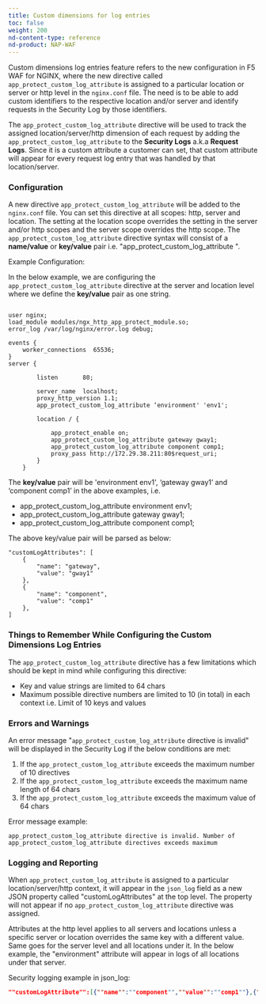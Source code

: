 ```yaml
---
title: Custom dimensions for log entries
toc: false
weight: 200
nd-content-type: reference
nd-product: NAP-WAF
---
```


Custom dimensions log entries feature refers to the new configuration in F5 WAF for NGINX, where the new directive called `app_protect_custom_log_attribute` is assigned to a particular location or server or http level in the `nginx.conf` file. The need is to be able to add custom identifiers to the respective location and/or server and identify requests in the Security Log by those identifiers.

The `app_protect_custom_log_attribute` directive will be used to track the assigned location/server/http dimension of each request by adding the `app_protect_custom_log_attribute` to the **Security Logs** a.k.a **Request Logs**. Since it is a custom attribute a customer can set, that custom attribute will appear for every request log entry that was handled by that location/server.

### Configuration

A new directive `app_protect_custom_log_attribute` will be added to the `nginx.conf` file. You can set this directive at all scopes: http, server and location. The setting at the location scope overrides the setting in the server and/or http scopes and the server scope overrides the http scope. The `app_protect_custom_log_attribute` directive syntax will consist of a **name/value** or **key/value** pair i.e. "app_protect_custom_log_attribute <name> <value>".

Example Configuration:

In the below example, we are configuring the `app_protect_custom_log_attribute` directive at the server and location level where we define the **key/value** pair as one string.

```nginx

user nginx;
load_module modules/ngx_http_app_protect_module.so;
error_log /var/log/nginx/error.log debug;

events {
    worker_connections  65536;
}
server {

        listen       80;

        server_name  localhost;
        proxy_http_version 1.1;
        app_protect_custom_log_attribute ‘environment' 'env1';

        location / {

            app_protect_enable on;
            app_protect_custom_log_attribute gateway gway1;
            app_protect_custom_log_attribute component comp1;
            proxy_pass http://172.29.38.211:80$request_uri;
        }
    }
```

The **key/value** pair will be 'environment env1', ‘gateway gway1’ and ‘component comp1’ in the above examples, i.e.

- app_protect_custom_log_attribute environment env1;
- app_protect_custom_log_attribute gateway gway1;
- app_protect_custom_log_attribute component comp1;

The above key/value pair will be parsed as below:

```shell
"customLogAttributes": [
    {
        "name": "gateway",
        "value": "gway1"
    },
    {
        "name": "component",
        "value": "comp1"
    },
]
```

### Things to Remember While Configuring the Custom Dimensions Log Entries

The `app_protect_custom_log_attribute` directive has a few limitations which should be kept in mind while configuring this directive:

- Key and value strings are limited to 64 chars
- Maximum possible directive numbers are limited to 10 (in total) in each context i.e. Limit of 10 keys and values

### Errors and Warnings

An error message "`app_protect_custom_log_attribute` directive is invalid" will be displayed in the Security Log if the below conditions are met:

1. If the `app_protect_custom_log_attribute` exceeds the maximum number of 10 directives
2. If the `app_protect_custom_log_attribute` exceeds the maximum name length of 64 chars
3. If the `app_protect_custom_log_attribute` exceeds the maximum value of 64 chars

Error message example:

```shell
app_protect_custom_log_attribute directive is invalid. Number of app_protect_custom_log_attribute directives exceeds maximum
```

### Logging and Reporting

When `app_protect_custom_log_attribute` is assigned to a particular location/server/http context, it will appear in the `json_log` field as a new JSON property called "customLogAttributes" at the top level. The property will not appear if no `app_protect_custom_log_attribute` directive was assigned.

Attributes at the http level applies to all servers and locations unless a specific server or location overrides the same key with a different value. Same goes for the server level and all locations under it. In the below example, the "environment" attribute will appear in logs of all locations under that server.

Security logging example in json_log:

```json
""customLogAttribute"":[{""name"":""component"",""value"":""comp1""},{""name"":""gateway"",""value"":""gway1""}]}"
```